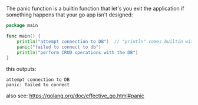 The panic function is a builtin function that let's you exit the application if something happens that your
go app isn't designed:

```go
package main

func main() {
    println("attempt connection to DB")  // "println" comes builtin with golang, it is a more basic versio of fmt.Println()
    panic("failed to connect to db")
    println("perform CRUD operations with the DB")
}
```

this outputs:

```
attempt connection to DB
panic: failed to connect
```


also see: https://golang.org/doc/effective_go.html#panic



